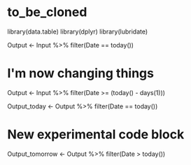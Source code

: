 # to_be_cloned

library(data.table)
library(dplyr)
library(lubridate)

Output <- Input %>% filter(Date == today())

# I'm now changing things

Output <- Input %>% filter(Date >= (today() - days(1)))

Output_today <- Output %>% filter(Date == today())

# New experimental code block

Output_tomorrow <- Output %>% filter(Date > today())
